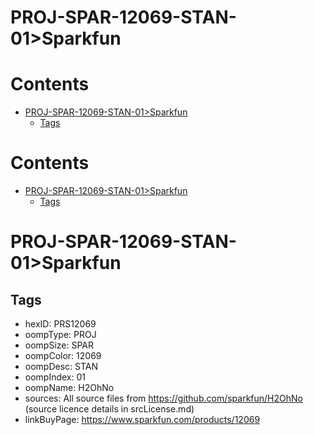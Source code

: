 
PROJ-SPAR-12069-STAN-01>Sparkfun
================================

Contents
========

* [PROJ-SPAR-12069-STAN-01>Sparkfun](#proj-spar-12069-stan-01sparkfun)
	* [Tags](#tags)

Contents
========

* [PROJ-SPAR-12069-STAN-01>Sparkfun](#proj-spar-12069-stan-01sparkfun)
	* [Tags](#tags)

# PROJ-SPAR-12069-STAN-01>Sparkfun

## Tags

- hexID: PRS12069
- oompType: PROJ
- oompSize: SPAR
- oompColor: 12069
- oompDesc: STAN
- oompIndex: 01
- oompName: H2OhNo
- sources: All source files from https://github.com/sparkfun/H2OhNo (source licence details in srcLicense.md)
- linkBuyPage: https://www.sparkfun.com/products/12069
